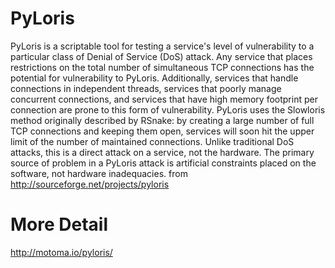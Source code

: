 # PyLoris
PyLoris is a scriptable tool for testing a service's level of vulnerability to a particular class of Denial of Service (DoS) attack. Any service that places restrictions on the total number of simultaneous TCP connections has the potential for vulnerability to PyLoris. Additionally, services that handle connections in independent threads, services that poorly manage concurrent connections, and services that have high memory footprint per connection are prone to this form of vulnerability.  PyLoris uses the Slowloris method originally described by RSnake: by creating a large number of full TCP connections and keeping them open, services will soon hit the upper limit of the number of maintained connections. Unlike traditional DoS attacks, this is a direct attack on a service, not the hardware. The primary source of problem in a PyLoris attack is artificial constraints placed on the software, not hardware inadequacies. from http://sourceforge.net/projects/pyloris

# More Detail
http://motoma.io/pyloris/
